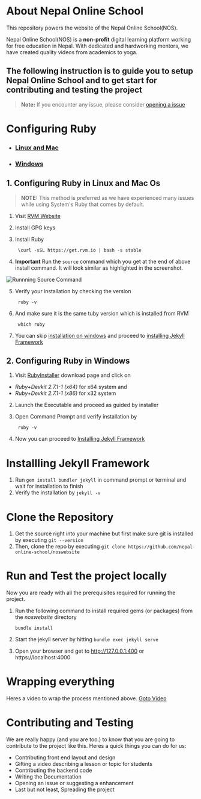 # About **Nepal Online School**
This repository powers the website of the Nepal Online School(NOS).

Nepal Online School(NOS) is a **non-profit** digital learning platform working for free education in Nepal.
With dedicated and hardworking mentors, we have created quality videos from academics to yoga.


## The following instruction is to guide you to setup **Nepal Online School** and to get start for contributing and testing the project

> **Note:** If you encounter any issue, please consider [opening a issue](https://github.com/nepal-online-school/noswebsite/issues)

# Configuring Ruby
* ### [Linux and Mac](#1-Configuring-Ruby-in-Linux-and-Mac-Os)
* ### [Windows](#2-Configuring-Ruby-in-Windows)

## 1. Configuring Ruby in Linux and Mac Os
> **NOTE:** This method is preferred as we have experienced many issues while using System's Ruby that comes by default.
1. Visit [RVM Website](https://rvm.io/)
2. Install GPG keys
3. Install Ruby

        \curl -sSL https://get.rvm.io | bash -s stable

4. **Important** Run the `source` command which you get at the end of above install command. It will look similar as highlighted in the screenshot.

![Runnning Source Command](https://projectnos.netlify.app/assets/img/ruby-install-source.jpg)

5. Verify your installation by checking the version

        ruby -v
6. And make sure it is the same tuby version which is installed from RVM

        which ruby
7. You can skip [installation on windows]() and proceed to [installing Jekyll Framework]()

    
## 2.  Configuring Ruby in Windows
1. Visit [RubyInstaller]() download page and click on

* *Ruby+Devkit 2.7.1-1 (x64)* for x64 system and
* *Ruby+Devkit 2.7.1-1 (x86)* for x32 system

2. Launch the Executable and proceed as guided by installer
3. Open Command Prompt and verify installation by
    
        ruby -v
4. Now you can proceed to [Installing Jekyll Framework]()


# Installling Jekyll Framework
1. Run `gem install bundler jekyll` in command prompt or terminal and wait for installation to finish
2. Verify the installation by `jekyll -v`

# Clone the Repository
1. Get the source right into your machine but first make sure git is installed by executing `git --version`
2. Then, clone the repo by executing
        ```git clone https://github.com/nepal-online-school/noswebsite```

# Run and Test the project locally
Now you are ready with all the  prerequisites required for running the project.

1. Run the following command to install required gems (or packages) from the *noswebsite* directory

    ```bundle install```
2. Start the jekyll server by hitting
    ```bundle exec jekyll serve```
3. Open your browser and get to http://127.0.0.1:400 or https://localhost:4000

# Wrapping everything
Heres a video to wrap the process mentioned above. [Goto Video](https://youtu.be/3ebBlzQMdII)

# Contributing and Testing
We are really happy (and you are too.) to know that you are going to contribute to the project like this. Heres a quick things you can do for us:
* Contributing front end layout and design
* Gifting a video describing a lesson or topic for students
* Contributing the backend code
* Writing the Documentation
* Opening an issue or suggesting a enhancement
* Last but not least, Spreading the project